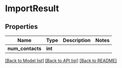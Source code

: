 # ImportResult

## Properties
Name | Type | Description | Notes
------------ | ------------- | ------------- | -------------
**num_contacts** | **int** |  | 

[[Back to Model list]](../README.md#documentation-for-models) [[Back to API list]](../README.md#documentation-for-api-endpoints) [[Back to README]](../README.md)


